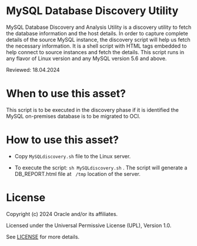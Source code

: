 # MySQL Database Discovery Utility

MySQL Database Discovery and Analysis Utility is a discovery utility to fetch the database information and the host details. In order to capture complete details of the source MySQL instance, the discovery script will help us fetch the necessary information. It is a shell script with HTML tags embedded to help connect to source instances and fetch the details. This script runs in any flavor of Linux version and any MySQL version 5.6 and above.

Reviewed: 18.04.2024

# When to use this asset?

This script is to be executed in the discovery phase if it is identified the MySQL on-premises database is to be migrated to OCI.

# How to use this asset?

- Copy ` MySQLdiscovery.sh ` file to the Linux server. 
     
- To execute the script: ``` sh MySQLdiscovery.sh ``` .
The script will generate a DB_REPORT.html file at ` /tmp` location of the server.

# License
Copyright (c) 2024 Oracle and/or its affiliates.

Licensed under the Universal Permissive License (UPL), Version 1.0.

See [LICENSE](LICENSE) for more details.
